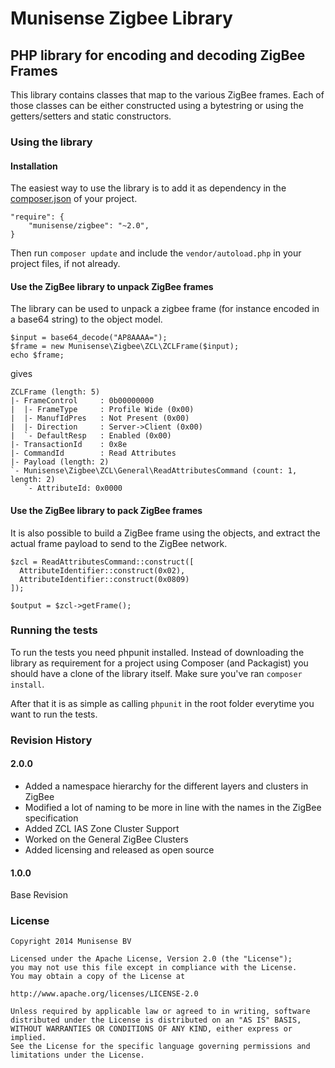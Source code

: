 # Munisense Zigbee Library

## PHP library for encoding and decoding ZigBee Frames
This library contains classes that map to the various ZigBee frames. Each of those classes
can be either constructed using a bytestring or using the getters/setters and static constructors.


### Using the library
#### Installation
The easiest way to use the library is to add it as dependency in the [composer.json](http://getcomposer.org) of your project. 

    "require": {
        "munisense/zigbee": "~2.0",
    }

Then run `composer update` and include the `vendor/autoload.php` in your project files, if not already.

#### Use the ZigBee library to unpack ZigBee frames
The library can be used to unpack a zigbee frame (for instance encoded in a base64 string) to the object model.

    $input = base64_decode("AP8AAAA=");
    $frame = new Munisense\Zigbee\ZCL\ZCLFrame($input);
    echo $frame;

gives

    ZCLFrame (length: 5)
    |- FrameControl     : 0b00000000
    |  |- FrameType     : Profile Wide (0x00)
    |  |- ManufIdPres   : Not Present (0x00)
    |  |- Direction     : Server->Client (0x00)
    |  `- DefaultResp   : Enabled (0x00)
    |- TransactionId    : 0x8e
    |- CommandId        : Read Attributes
    |- Payload (length: 2)
    `- Munisense\Zigbee\ZCL\General\ReadAttributesCommand (count: 1, length: 2)
       `- AttributeId: 0x0000

#### Use the ZigBee library to pack ZigBee frames
It is also possible to build a ZigBee frame using the objects, and extract the actual frame payload to send to the ZigBee network.

    $zcl = ReadAttributesCommand::construct([
      AttributeIdentifier::construct(0x02),
      AttributeIdentifier::construct(0x0809)
    ]);

    $output = $zcl->getFrame();

### Running the tests
To run the tests you need phpunit installed. Instead of downloading the library as requirement for a project using Composer (and Packagist) you should have a clone of the library itself. Make sure you've ran `composer install`.

After that it is as simple as calling `phpunit` in the root folder everytime you want to run the tests.

### Revision History

#### 2.0.0 
* Added a namespace hierarchy for the different layers and clusters in ZigBee
* Modified a lot of naming to be more in line with the names in the ZigBee specification
* Added ZCL IAS Zone Cluster Support
* Worked on the General ZigBee Clusters
* Added licensing and released as open source

#### 1.0.0
Base Revision

### License

    Copyright 2014 Munisense BV
    
    Licensed under the Apache License, Version 2.0 (the "License");
    you may not use this file except in compliance with the License.
    You may obtain a copy of the License at
    
    http://www.apache.org/licenses/LICENSE-2.0
    
    Unless required by applicable law or agreed to in writing, software
    distributed under the License is distributed on an "AS IS" BASIS,
    WITHOUT WARRANTIES OR CONDITIONS OF ANY KIND, either express or implied.
    See the License for the specific language governing permissions and
    limitations under the License.


